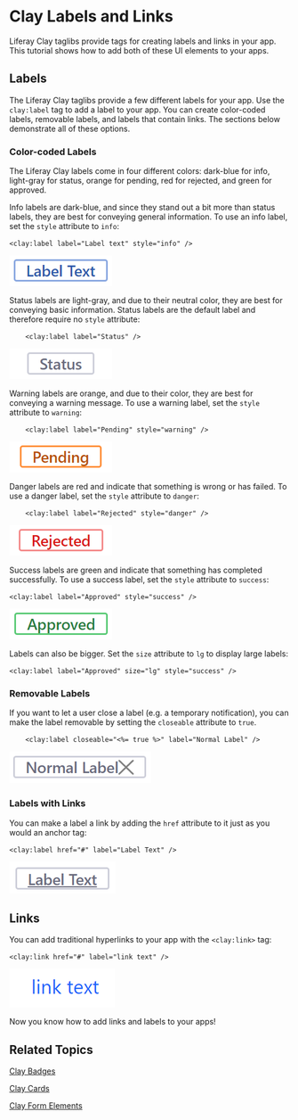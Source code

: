# Clay Labels and Links [](id=clay-labels-and-links)

Liferay Clay taglibs provide tags for creating labels and links in your app. 
This tutorial shows how to add both of these UI elements to your apps. 

## Labels [](id=labels)

The Liferay Clay taglibs provide a few different labels for your app. Use the 
`clay:label` tag to add a label to your app. You can create color-coded labels, 
removable labels, and labels that contain links. The sections below demonstrate 
all of these options. 

### Color-coded Labels [](id=color-coded-labels)

The Liferay Clay labels come in four different colors: dark-blue for info, 
light-gray for status, orange for pending, red for rejected, and green for 
approved.

Info labels are dark-blue, and since they stand out a bit more than status 
labels, they are best for conveying general information. To use an info label, 
set the `style` attribute to `info`:

    <clay:label label="Label text" style="info" />

![Figure 1: Info labels convey general information.](../../../images/clay-taglib-label-info.png)

Status labels are light-gray, and due to their neutral color, they are best for 
conveying basic information. Status labels are the default label and therefore 
require no `style` attribute: 

		<clay:label label="Status" />

![Figure 2: Status labels are the least flashy and best for displaying basic information.](../../../images/clay-taglib-label-status.png)

Warning labels are orange, and due to their color, they are best for conveying
a warning message. To use a warning label, set the `style` attribute to
`warning`:

		<clay:label label="Pending" style="warning" />

![Figure 3: Warning labels notify the user of issues, but nothing app breaking.](../../../images/clay-taglib-label-warning.png)

Danger labels are red and indicate that something is wrong or has failed. To use 
a danger label, set the `style` attribute to `danger`:

		<clay:label label="Rejected" style="danger" />

![Figure 4: Danger labels convey a sense of urgency that must be addressed.](../../../images/clay-taglib-label-danger.png)

Success labels are green and indicate that something has completed successfully. 
To use a success label, set the `style` attribute to `success`:

    <clay:label label="Approved" style="success" />

![Figure 5: Success labels indicate a successful action.](../../../images/clay-taglib-label-success.png)

Labels can also be bigger. Set the `size` attribute to `lg` to display large
labels:
    
    <clay:label label="Approved" size="lg" style="success" />

### Removable Labels [](id=removable-labels)

If you want to let a user close a label (e.g. a temporary notification), you can 
make the label removable by setting the `closeable` attribute to `true`.

		<clay:label closeable="<%= true %>" label="Normal Label" />

![Figure 6: Labels can be removable.](../../../images/clay-taglib-label-removable.png)

### Labels with Links [](id=labels-with-links)

You can make a label a link by adding the `href` attribute to it just as you 
would an anchor tag:

    <clay:label href="#" label="Label Text" />
    
![Figure 7: Labels can also be links.](../../../images/clay-taglib-label-link.png)

## Links [](id=links)

You can add traditional hyperlinks to your app with the `<clay:link>` tag:

    <clay:link href="#" label="link text" />
    
![Figure 8: Clay taglibs also provide link elements.](../../../images/clay-taglib-link.png)

Now you know how to add links and labels to your apps!

## Related Topics [](id=related-topics)

[Clay Badges](/develop/tutorials/-/knowledge_base/7-1/clay-badges)

[Clay Cards](/develop/tutorials/-/knowledge_base/7-1/clay-cards)

[Clay Form Elements](/develop/tutorials/-/knowledge_base/7-1/clay-form-elements)
